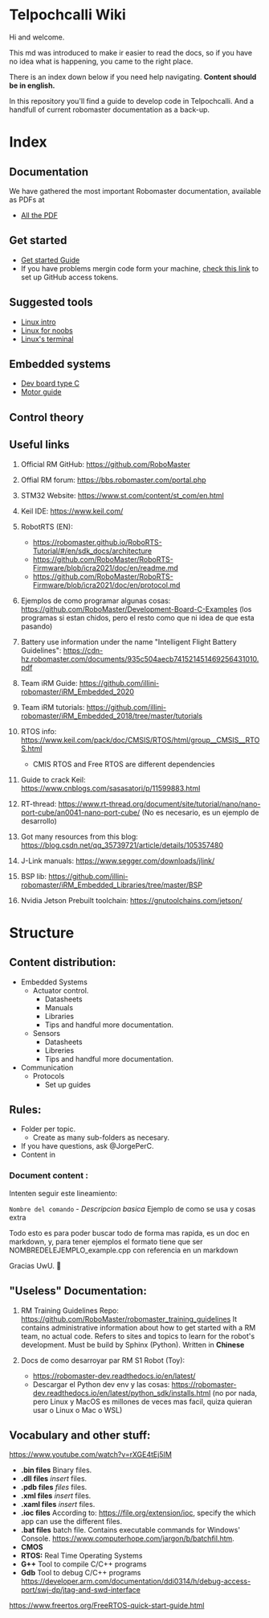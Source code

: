 # Telpochcalli Wiki

Hi and welcome. 

This md was introduced to make ir easier to read the docs, so if you have no idea what is happening, you came to the right place.

There is an index down below if you need help navigating. **Content should be in english.**

In this repository you'll find a guide to develop code in Telpochcalli. And a handfull of current robomaster documentation as a back-up.

# Index

## Documentation 
We have gathered the most important Robomaster documentation, available as PDFs at
- [All the PDF](PDFs)
  

## Get started 
- [Get started Guide](docGuide)
- If you have problems mergin code form your machine, [check this link](https://docs.github.com/en/github/authenticating-to-github/keeping-your-account-and-data-secure/creating-a-personal-access-token) to set up GitHub access tokens.

## Suggested tools

- [Linux intro](LinuxIntro)
- [Linux for noobs](Linux4Noobs.md)
- [Linux's terminal](LinuxTerminal)

## Embedded systems
- [Dev board type C](Embedded%20Systems/DevBoards/Type%20C/DevBoardTypeC.md)
- [Motor guide](Embedded%20Systems/Motors/Motors.md)

## Control theory


## Useful links

1. Official RM GitHub: https://github.com/RoboMaster
1. Offial RM forum: https://bbs.robomaster.com/portal.php

1. STM32 Website: https://www.st.com/content/st_com/en.html
1. Keil IDE: https://www.keil.com/

1. RobotRTS (EN): 
    * https://robomaster.github.io/RoboRTS-Tutorial/#/en/sdk_docs/architecture
    * https://github.com/RoboMaster/RoboRTS-Firmware/blob/icra2021/doc/en/readme.md
    * https://github.com/RoboMaster/RoboRTS-Firmware/blob/icra2021/doc/en/protocol.md
1. Ejemplos de como programar algunas cosas: https://github.com/RoboMaster/Development-Board-C-Examples (los programas si estan chidos, pero el resto como que ni idea de que esta pasando)

1. Battery use information under the name "Intelligent Flight Battery Guidelines": https://cdn-hz.robomaster.com/documents/935c504aecb741521451469256431010.pdf

1. Team iRM Guide: https://github.com/illini-robomaster/iRM_Embedded_2020
1. Team iRM tutorials: https://github.com/illini-robomaster/iRM_Embedded_2018/tree/master/tutorials
1. RTOS info: https://www.keil.com/pack/doc/CMSIS/RTOS/html/group__CMSIS__RTOS.html
    * CMIS RTOS and Free RTOS are different dependencies 
1. Guide to crack Keil: https://www.cnblogs.com/sasasatori/p/11599883.html
1. RT-thread: https://www.rt-thread.org/document/site/tutorial/nano/nano-port-cube/an0041-nano-port-cube/ (No es necesario, es un ejemplo de desarrollo)
1. Got many resources from this blog: https://blog.csdn.net/qq_35739721/article/details/105357480
1. J-Link manuals: https://www.segger.com/downloads/jlink/
1. BSP lib: https://github.com/illini-robomaster/iRM_Embedded_Libraries/tree/master/BSP

1. Nvidia Jetson Prebuilt toolchain: https://gnutoolchains.com/jetson/

# Structure

## Content distribution:
- Embedded Systems
    - Actuator control.
        - Datasheets
        - Manuals
        - Libraries
        - Tips and handful more documentation.
    - Sensors
        - Datasheets
        - Libreries
        - Tips and handful more documentation.
- Communication
    - Protocols
        - Set up guides
        
## Rules:

- Folder per topic.
  - Create as many sub-folders as necesary.
- If you have questions, ask @JorgePerC.
- Content in

### Document content :

Intenten seguir este lineamiento:

`Nombre del comando` - *Descripcion basica* Ejemplo de como se usa y cosas extra

Todo esto es para poder buscar todo de forma mas rapida, es un doc en markdown, y, para tener ejemplos el formato tiene que ser NOMBREDELEJEMPLO_example.cpp con referencia en un markdown

Gracias UwU. 🐉

## "Useless" Documentation:
1. RM Training Guidelines Repo:
    https://github.com/RoboMaster/robomaster_training_guidelines
    It contains administrative information about how to get started with a RM team, no actual code. Refers to sites and topics to learn for the robot's development. 
    Must be build by Sphinx (Python). Written in **Chinese**  

1. Docs de como desarroyar par RM S1 Robot (Toy): 
    * https://robomaster-dev.readthedocs.io/en/latest/
    * Descargar el Python dev env y las cosas: https://robomaster-dev.readthedocs.io/en/latest/python_sdk/installs.html (no por nada, pero Linux y MacOS es millones de veces mas facil, quiza quieran usar o Linux o Mac o WSL)

## Vocabulary and other stuff:
https://www.youtube.com/watch?v=rXGE4tEj5IM


* **.bin files** Binary files. 
* **.dll files** _insert_ files. 
* **.pdb files** _files_ files. 
* **.xml files** _insert_ files. 
* **.xaml files** _insert_ files. 
* **.ioc files** According to: https://file.org/extension/ioc, specify the which app can use the different files. 
* **.bat files** batch file. Contains executable commands for Windows' Console.  https://www.computerhope.com/jargon/b/batchfil.htm. 
* **CMOS** 
* **RTOS:** Real Time Operating Systems
* **G++** Tool to compile C/C++ programs
* **Gdb** Tool to debug C/C++ programs
https://developer.arm.com/documentation/ddi0314/h/debug-access-port/swj-dp/jtag-and-swd-interface

https://www.freertos.org/FreeRTOS-quick-start-guide.html
